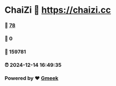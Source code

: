 # ChaiZi :link: https://chaizi.cc 
### :page_facing_up: [78](https://chaizi.cc/tag.html) 
### :speech_balloon: 0 
### :hibiscus: 159781 
### :alarm_clock: 2024-12-14 16:49:35 
### Powered by :heart: [Gmeek](https://github.com/Meekdai/Gmeek)
